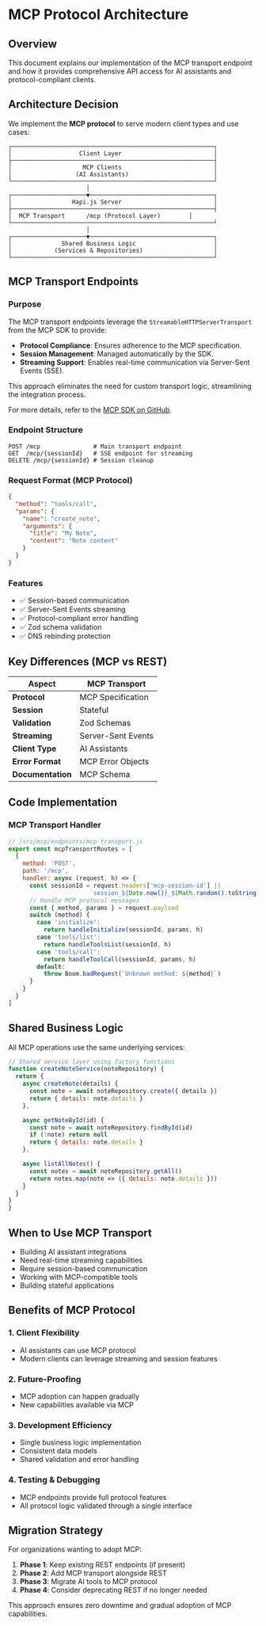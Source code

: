 # MCP Protocol Architecture

## Overview

This document explains our implementation of the MCP transport endpoint and how it provides comprehensive API access for AI assistants and protocol-compliant clients.

## Architecture Decision

We implement the **MCP protocol** to serve modern client types and use cases:

```
┌─────────────────────────────────────────────────────────┐
│                   Client Layer                          │
├─────────────────────────────────────────────────────────┤
│                    MCP Clients                          │
│                  (AI Assistants)                        │
└─────────────────────────────────────────────────────────┘
                      │
┌─────────────────────▼───────────────────────────────────┐
│                 Hapi.js Server                          │
├─────────────────────────────────────────────────────────┤
│  MCP Transport      /mcp (Protocol Layer)        │
└─────────────────────────────────────────────────────────┘
                      │
┌─────────────────────▼───────────────────────────────────┐
│              Shared Business Logic                      │
│            (Services & Repositories)                    │
└─────────────────────────────────────────────────────────┘
```

## MCP Transport Endpoints

### Purpose

The MCP transport endpoints leverage the `StreamableHTTPServerTransport` from the MCP SDK to provide:

- **Protocol Compliance**: Ensures adherence to the MCP specification.
- **Session Management**: Managed automatically by the SDK.
- **Streaming Support**: Enables real-time communication via Server-Sent Events (SSE).

This approach eliminates the need for custom transport logic, streamlining the integration process.

For more details, refer to the [MCP SDK on GitHub](https://github.com/modelcontextprotocol/typescript-sdk).

### Endpoint Structure
```
POST /mcp               # Main transport endpoint
GET  /mcp/{sessionId}   # SSE endpoint for streaming
DELETE /mcp/{sessionId} # Session cleanup
```

### Request Format (MCP Protocol)
```json
{
  "method": "tools/call",
  "params": {
    "name": "create_note",
    "arguments": {
      "title": "My Note",
      "content": "Note content"
    }
  }
}
```

### Features
- ✅ Session-based communication
- ✅ Server-Sent Events streaming
- ✅ Protocol-compliant error handling
- ✅ Zod schema validation
- ✅ DNS rebinding protection

## Key Differences (MCP vs REST)

| Aspect | MCP Transport |
|--------|---------------|
| **Protocol** | MCP Specification |
| **Session** | Stateful |
| **Validation** | Zod Schemas |
| **Streaming** | Server-Sent Events |
| **Client Type** | AI Assistants |
| **Error Format** | MCP Error Objects |
| **Documentation** | MCP Schema |

## Code Implementation

### MCP Transport Handler
```javascript
// /src/mcp/endpoints/mcp-transport.js
export const mcpTransportRoutes = [
  {
    method: 'POST',
    path: '/mcp',
    handler: async (request, h) => {
      const sessionId = request.headers['mcp-session-id'] || 
                       `session_${Date.now()}_${Math.random().toString(36).substr(2, 9)}`
      // Handle MCP protocol messages
      const { method, params } = request.payload
      switch (method) {
        case 'initialize':
          return handleInitialize(sessionId, params, h)
        case 'tools/list':
          return handleToolsList(sessionId, h)
        case 'tools/call':
          return handleToolCall(sessionId, params, h)
        default:
          throw Boom.badRequest(`Unknown method: ${method}`)
      }
    }
  }
]
```

## Shared Business Logic

All MCP operations use the same underlying services:

```javascript
// Shared service layer using factory functions
function createNoteService(noteRepository) {
  return {
    async createNote(details) {
      const note = await noteRepository.create({ details })
      return { details: note.details }
    },

    async getNoteById(id) {
      const note = await noteRepository.findById(id)
      if (!note) return null
      return { details: note.details }
    },

    async listAllNotes() {
      const notes = await noteRepository.getAll()
      return notes.map(note => ({ details: note.details }))
    }
  }
}
}
```

## When to Use MCP Transport
- Building AI assistant integrations
- Need real-time streaming capabilities
- Require session-based communication
- Working with MCP-compatible tools
- Building stateful applications

## Benefits of MCP Protocol

### 1. **Client Flexibility**
- AI assistants can use MCP protocol
- Modern clients can leverage streaming and session features

### 2. **Future-Proofing**
- MCP adoption can happen gradually
- New capabilities available via MCP

### 3. **Development Efficiency**
- Single business logic implementation
- Consistent data models
- Shared validation and error handling

### 4. **Testing & Debugging**
- MCP endpoints provide full protocol features
- All protocol logic validated through a single interface

## Migration Strategy

For organizations wanting to adopt MCP:

1. **Phase 1**: Keep existing REST endpoints (if present)
2. **Phase 2**: Add MCP transport alongside REST
3. **Phase 3**: Migrate AI tools to MCP protocol
4. **Phase 4**: Consider deprecating REST if no longer needed

This approach ensures zero downtime and gradual adoption of MCP capabilities.
